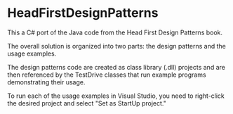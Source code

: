 # HeadFirstDesignPatterns
This a C# port of the Java code from the Head First Design Patterns book.

The overall solution is organized into two parts: the design patterns and the usage examples.

The design patterns code are created as class library (.dll) projects and are then referenced by the TestDrive classes that run example programs demonstrating their usage.

To run each of the usage examples in Visual Studio, you need to right-click the desired project and select "Set as StartUp project."
